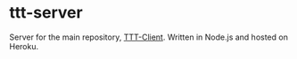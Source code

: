 # ttt-server
Server for the main repository, [TTT-Client](https://github.com/dukeeagle/ttt-client). Written in Node.js and hosted on Heroku.
